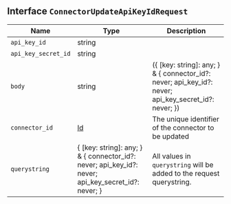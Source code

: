 ## Interface `ConnectorUpdateApiKeyIdRequest`

| Name | Type | Description |
| - | - | - |
| `api_key_id` | string | &nbsp; |
| `api_key_secret_id` | string | &nbsp; |
| `body` | string | ({ [key: string]: any; } & { connector_id?: never; api_key_id?: never; api_key_secret_id?: never; }) | All values in `body` will be added to the request body. |
| `connector_id` | [Id](./Id.md) | The unique identifier of the connector to be updated |
| `querystring` | { [key: string]: any; } & { connector_id?: never; api_key_id?: never; api_key_secret_id?: never; } | All values in `querystring` will be added to the request querystring. |
